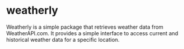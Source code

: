 # weatherly
Weatherly is a simple package that retrieves weather data from WeatherAPI.com. It provides a simple interface to access current and historical weather data for a specific location.
